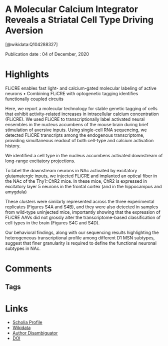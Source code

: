 
A Molecular Calcium Integrator Reveals a Striatal Cell Type Driving Aversion
============================================================================
  
  [@wikidata:Q104288327]  
  
Publication date : 04 of December, 2020  

# Highlights
FLiCRE enables fast light- and calcium-gated molecular labeling of active neurons
•
Combining FLiCRE with optogenetic tagging identifies functionally coupled circuits

 Here, we report a molecular technology for stable genetic tagging of cells that exhibit activity-related increases in intracellular calcium concentration (FLiCRE). We used FLiCRE to transcriptionally label activated neural ensembles in the nucleus accumbens of the mouse brain during brief stimulation of aversive inputs. Using single-cell RNA sequencing, we detected FLiCRE transcripts among the endogenous transcriptome, providing simultaneous readout of both cell-type and calcium activation history.
 
  We identified a cell type in the nucleus accumbens activated downstream of long-range excitatory projections. 

To label the downstream neurons in NAc activated by excitatory glutamatergic inputs, we injected FLiCRE and implanted an optical fiber in the NAc of the Thy1::ChR2 mice. In these mice, ChR2 is expressed in excitatory layer 5 neurons in the frontal cortex (and in the hippocampus and amygdala) 

These clusters were similarly represented across the three experimental replicates (Figures S4A and S4B), and they were also detected in samples from wild-type uninjected mice, importantly showing that the expression of FLiCRE AAVs did not grossly alter the transcriptome-based classification of cell types in the brain (Figures S4C and S4D).

Our behavioral findings, along with our sequencing results highlighting the heterogeneous transcriptional profile among different D1 MSN subtypes, suggest that finer granularity is required to define the functional neuronal subtypes in NAc.
# Comments

## Tags

# Links
  
 * [Scholia Profile](https://scholia.toolforge.org/work/Q104288327)  
 * [Wikidata](https://www.wikidata.org/wiki/Q104288327)  
 * [Author Disambiguator](https://author-disambiguator.toolforge.org/work_item_oauth.php?id=Q104288327&batch_id=&match=1&author_list_id=&doit=Get+author+links+for+work)  
 * [DOI](https://doi.org/10.1016/J.CELL.2020.11.015)  

